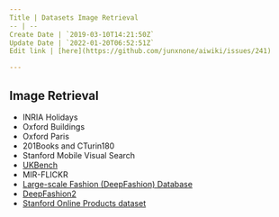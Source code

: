 ```yaml
---
Title | Datasets Image Retrieval
-- | --
Create Date | `2019-03-10T14:21:50Z`
Update Date | `2022-01-20T06:52:51Z`
Edit link | [here](https://github.com/junxnone/aiwiki/issues/241)

---
```


## Image Retrieval

- INRIA Holidays
- Oxford Buildings
- Oxford Paris
- 201Books and CTurin180
- Stanford Mobile Visual Search
- [UKBench](https://archive.org/details/ukbench)
- MIR-FLICKR
- [Large-scale Fashion (DeepFashion) Database](http://mmlab.ie.cuhk.edu.hk/projects/DeepFashion.html)
- [DeepFashion2](https://github.com/switchablenorms/DeepFashion2)
- [Stanford Online Products dataset](http://cvgl.stanford.edu/projects/lifted_struct/)

